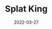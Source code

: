 ---
title: Splat King
date: 2022-03-27
Author: Mican
base: Base
images: [
    "https://raw.githubusercontent.com/JumpKingPlus/JumpKingPlus.github.io/www/images/workshop/reskins/15-banner.png",
    "https://raw.githubusercontent.com/JumpKingPlus/JumpKingPlus.github.io/www/images/workshop/reskins/15-hover.png"
]
dlink: "https://github.com/Phoenixx19/JumpKingPlus/raw/www/reskins/clothing/SplatKing.zip"
---